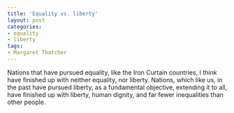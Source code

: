 ```yaml
---
title: 'Equality vs. liberty'
layout: post
categories:
- equality
- liberty
tags:
- Margaret Thatcher
---
```


Nations that have pursued equality, like the Iron Curtain countries, I think have finished up with neither equality, nor liberty. Nations, which like us, in the past have pursued liberty, as a fundamental objective, extending it to all, have finished up with liberty, human dignity, and far fewer inequalities than other people.